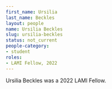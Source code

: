 ```yaml
---
first_name: Ursilia
last_name: Beckles
layout: people
name: Ursilia Beckles
slug: ursilia-beckles
status: not_current
people-category:
- student
roles:
- LAMI Fellow, 2022
---
```

Ursilia Beckles was a 2022 LAMI Fellow.
